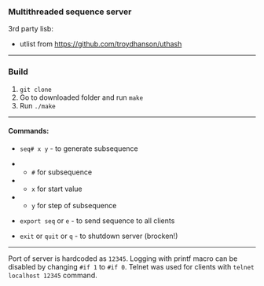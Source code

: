 ### Multithreaded sequence server

3rd party lisb:
- utlist from https://github.com/troydhanson/uthash

---
### Build

1. `git clone`
2. Go to downloaded folder and run `make`
3. Run `./make`
---
#### Commands:
- `seq# x y` - to generate subsequence
- - `#` for subsequence
- - `x` for start value
- - `y` for step of subsequence

- `export seq` or `e` - to send sequence to all clients

- `exit` or `quit` or `q` - to shutdown server (brocken!)

---

Port of server is hardcoded as `12345`.
Logging with printf macro can be disabled by changing `#if 1` to `#if 0`.
Telnet was used for clients with `telnet localhost 12345` command.
